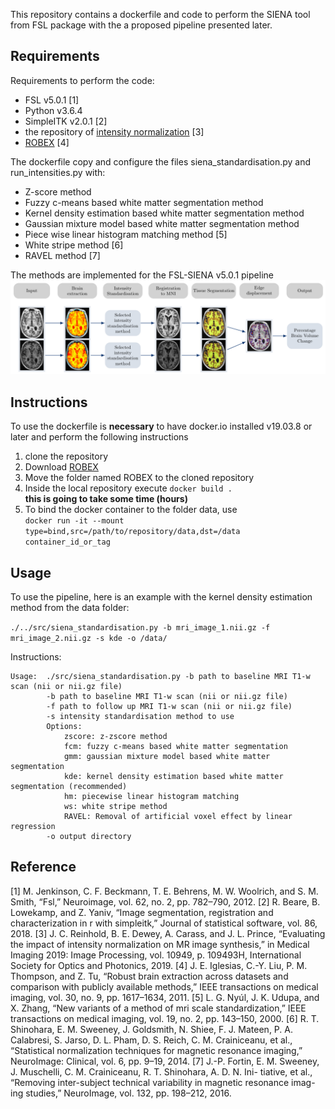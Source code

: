 This repository contains a dockerfile and code to perform the SIENA tool from FSL  package with the a proposed pipeline presented later.

## Requirements

Requirements to perform the code:

- FSL v5.0.1 [1]
- Python v3.6.4
- SimpleITK v2.0.1 [2]
- the repository of [intensity normalization](https://github.com/jcreinhold/intensity-normalization) [3]
- [ROBEX](https://www.nitrc.org/projects/robex/) [4]

The dockerfile copy and configure the files siena_standardisation.py and run_intensities.py with:

- Z-score method
- Fuzzy c-means based white matter segmentation method
- Kernel density estimation based white matter segmentation method
- Gaussian mixture model based white matter segmentation method
- Piece wise linear histogram matching method [5]
- White stripe method [6]
- RAVEL method [7]

The methods are implemented for the FSL-SIENA v5.0.1 pipeline ![pipeline](/pipeline.png)

## Instructions

To use the dockerfile is **necessary** to have docker.io installed v19.03.8 or later and perform the following instructions

1. clone the repository
2. Download [ROBEX](https://www.nitrc.org/projects/robex/)
3. Move the folder named ROBEX to the cloned repository
4. Inside the local repository execute ```docker build . ``` <br/> 
**this is going to take some time (hours)**
5. To bind the docker container to the folder data, use <br/> 
```docker run -it --mount type=bind,src=/path/to/repository/data,dst=/data container_id_or_tag```

## Usage

To use the pipeline, here is an example with the kernel density estimation method from the data folder:<br/> 

``` ./../src/siena_standardisation.py -b mri_image_1.nii.gz -f mri_image_2.nii.gz -s kde -o /data/ ```

Instructions:

```
Usage:  ./src/siena_standardisation.py -b path to baseline MRI T1-w scan (nii or nii.gz file)
        -b path to baseline MRI T1-w scan (nii or nii.gz file)
        -f path to follow up MRI T1-w scan (nii or nii.gz file)
        -s intensity standardisation method to use
        Options:
            zscore: z-zscore method
            fcm: fuzzy c-means based white matter segmentation
            gmm: gaussian mixture model based white matter segmentation
            kde: kernel density estimation based white matter segmentation (recommended)
            hm: piecewise linear histogram matching
            ws: white stripe method 
            RAVEL: Removal of artificial voxel effect by linear regression
        -o output directory

```

## Reference

[1] M. Jenkinson, C. F. Beckmann, T. E. Behrens, M. W. Woolrich, and S. M. Smith, “Fsl,” Neuroimage, vol. 62, no. 2, pp. 782–790, 2012.
[2] R. Beare, B. Lowekamp, and Z. Yaniv, “Image segmentation, registration and characterization in r with simpleitk,” Journal of statistical software, vol. 86, 2018.
[3] J. C. Reinhold, B. E. Dewey, A. Carass, and J. L. Prince, “Evaluating the impact of intensity normalization on MR image synthesis,” in Medical Imaging 2019: Image Processing, vol. 10949, p. 109493H, International Society for Optics and Photonics, 2019.
[4] J. E. Iglesias, C.-Y. Liu, P. M. Thompson, and Z. Tu, “Robust brain extraction across datasets and comparison with publicly available methods,” IEEE transactions on medical imaging, vol. 30, no. 9, pp. 1617–1634, 2011.
[5] L. G. Nyúl, J. K. Udupa, and X. Zhang, “New variants of a method of mri scale standardization,” IEEE transactions on medical imaging, vol. 19, no. 2, pp. 143–150, 2000.
[6] R. T. Shinohara, E. M. Sweeney, J. Goldsmith, N. Shiee, F. J. Mateen, P. A. Calabresi, S. Jarso, D. L. Pham, D. S. Reich, C. M. Crainiceanu, et al., “Statistical normalization techniques for magnetic resonance imaging,” NeuroImage: Clinical, vol. 6, pp. 9–19, 2014.
[7] J.-P. Fortin, E. M. Sweeney, J. Muschelli, C. M. Crainiceanu, R. T. Shinohara, A. D. N. Ini-
tiative, et al., “Removing inter-subject technical variability in magnetic resonance imag-
ing studies,” NeuroImage, vol. 132, pp. 198–212, 2016.
